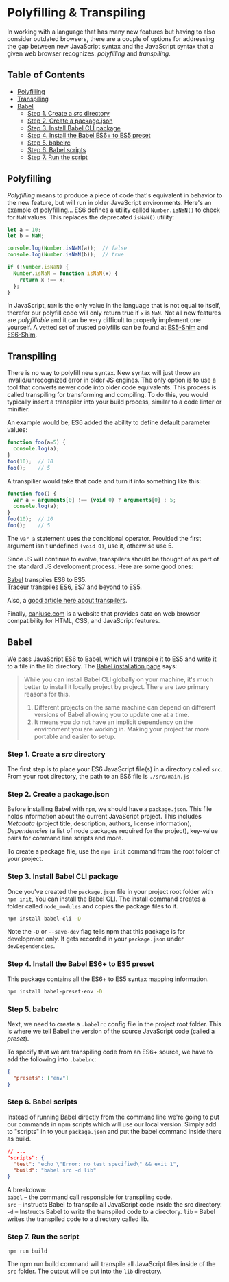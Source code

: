 # Polyfilling & Transpiling


In working with a language that has many new features but having to also consider outdated browsers, there are a couple of options for addressing the gap between new JavaScript syntax and the JavaScript syntax that a given web browser recognizes: *polyfilling* and *transpiling*.

## Table of Contents

<!-- toc -->

- [Polyfilling](#polyfilling)
- [Transpiling](#transpiling)
- [Babel](#babel)
  * [Step 1. Create a *src* directory](#step-1-create-a-src-directory)
  * [Step 2. Create a package.json](#step-2-create-a-packagejson)
  * [Step 3. Install Babel CLI package](#step-3-install-babel-cli-package)
  * [Step 4. Install the Babel ES6+ to ES5 preset](#step-4-install-the-babel-es6-to-es5-preset)
  * [Step 5. babelrc](#step-5-babelrc)
  * [Step 6. Babel scripts](#step-6-babel-scripts)
  * [Step 7. Run the script](#step-7-run-the-script)

<!-- tocstop -->

## Polyfilling

*Polyfilling* means to produce a piece of code that's equivalent in behavior to the new feature, but will run in older JavaScript environments. Here's an example of polyfilling... ES6 defines a utility called `Number.isNaN()` to check for `NaN` values. This replaces the deprecated `isNaN()` utility:

```javascript
let a = 10;
let b = NaN;

console.log(Number.isNaN(a));  // false
console.log(Number.isNaN(b));  // true

if (!Number.isNaN) {
  Number.isNaN = function isNaN(x) {
    return x !== x;  
  };
}
```

In JavaScript, `NaN` is the only value in the language that is not equal to itself, therefor our polyfill code will only return true if `x` is `NaN`. Not all new features are *polyfillable* and it can be very difficult to properly implement one yourself. A vetted set of trusted polyfills can be found at [ES5-Shim](https://github.com/es-shims/es5-shim) and [ES6-Shim](https://github.com/es-shims/es6-shim).


## Transpiling

There is no way to polyfill new syntax. New syntax will just throw an invalid/unrecognized error in older JS engines. The only option is to use a tool that converts newer code into older code equivalents. This process is called transpiling for transforming and compiling. To do this, you would typically insert a transpiler into your build process, similar to a code linter or minifier.

An example would be, ES6 added the ability to define default parameter values:

```javascript
function foo(a=5) {
  console.log(a);
}
foo(10);  // 10
foo();    // 5
```

A transpilier would take that code and turn it into something like this:

```javascript
function foo() {
  var a = arguments[0] !== (void 0) ? arguments[0] : 5;
  console.log(a);
}
foo(10);  // 10
foo();    // 5
```

The `var a` statement uses the conditional operator. Provided the first argument isn't undefined `(void 0)`, use it, otherwise use 5.

Since JS will continue to evolve, transpilers should be thought of as part of the standard JS development process. Here are some good ones:

[Babel](https://babeljs.io/) transpiles ES6 to ES5.  
[Traceur](https://github.com/google/traceur-compiler) transpiles ES6, ES7 and beyond to ES5.

Also, a [good article here about transpilers](https://scotch.io/tutorials/javascript-transpilers-what-they-are-why-we-need-them).

Finally, [caniuse.com](https://caniuse.com/) is a website that provides data on web browser compatibility for HTML, CSS, and JavaScript features.


## Babel

We pass JavaScript ES6 to Babel, which will transpile it to ES5 and write it to a file in the lib directory. The [Babel installation page](https://babeljs.io/setup#installation) says:

> While you can install Babel CLI globally on your machine, it's much better to install it locally project by project. There are two primary reasons for this.
> 1. Different projects on the same machine can depend on different versions of Babel allowing you to update one at a time.
> 2. It means you do not have an implicit dependency on the environment you are working in. Making your project far more portable and easier to setup.


### Step 1. Create a *src* directory

The first step is to place your ES6 JavaScript file(s) in a directory called `src`. From your root directory, the path to an ES6 file is `./src/main.js`


### Step 2. Create a package.json

Before installing Babel with `npm`, we should have a `package.json`. This file holds information about the current JavaScript project. This includes *Metadata* (project title, description, authors, license information), *Dependencies* (a list of node packages required for the project), key-value pairs for command line scripts and more.

To create a package file, use the `npm init` command from the root folder of your project.


### Step 3. Install Babel CLI package

Once you've created the `package.json` file in your project root folder with `npm init`, You can install the Babel CLI. The install command creates a folder called `node_modules` and copies the package files to it.

```sh
npm install babel-cli -D
```

Note the `-D` or `--save-dev` flag tells npm that this package is for development only. It gets recorded in your `package.json` under `devDependencies`.


### Step 4. Install the Babel ES6+ to ES5 preset

This package contains all the ES6+ to ES5 syntax mapping information.

```sh
npm install babel-preset-env -D
```

### Step 5. babelrc

Next, we need to create a `.babelrc` config file in the project root folder. This is where we tell Babel the version of the source JavaScript code (called a *preset*).

To specify that we are transpiling code from an ES6+ source, we have to add the following into `.babelrc`:

```json
{
  "presets": ["env"]
}
```


### Step 6. Babel scripts

Instead of running Babel directly from the command line we're going to put our commands in npm scripts which will use our local version. Simply add to "scripts" in to your `package.json` and put the babel command inside there as build.

```json
// ...
"scripts": {
  "test": "echo \"Error: no test specified\" && exit 1",
  "build": "babel src -d lib"
}
```

A breakdown:   
`babel` – the command call responsible for transpiling code.  
`src` – instructs Babel to transpile all JavaScript code inside the src directory.  
`-d` – Instructs Babel to write the transpiled code to a directory.
`lib` – Babel writes the transpiled code to a directory called lib.


### Step 7. Run the script

```sh
npm run build
```

The npm run build command will transpile all JavaScript files inside of the `src` folder. The output will be put into the `lib` directory.
